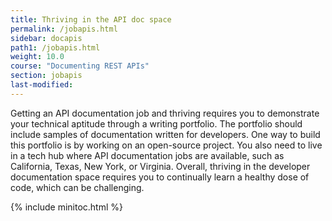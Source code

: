 ```yaml
---
title: Thriving in the API doc space
permalink: /jobapis.html
sidebar: docapis
path1: /jobapis.html
weight: 10.0
course: "Documenting REST APIs"
section: jobapis
last-modified: 
---
```


Getting an API documentation job and thriving requires you to demonstrate your technical aptitude through a writing portfolio. The portfolio should include samples of documentation written for developers. One way to build this portfolio is by working on an open-source project. You also need to live in a tech hub where API documentation jobs are available, such as California, Texas, New York, or Virginia. Overall, thriving in the developer documentation space requires you to continually learn a healthy dose of code, which can be challenging.

{% include minitoc.html %}
